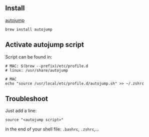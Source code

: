 ## Install
[autojump](https://github.com/wting/autojump)

```
brew install autojump
```

## Activate autojump script

Script can be found in:
```
# MAC: $(brew --prefix)/etc/profile.d
# linux: /usr/share/autojump
```

```
# MAC
echo "source /usr/local/etc/profile.d/autojump.sh" >> ~/.zshrc
```

## Troubleshoot

Just add a line:
```
source "<autojump script>"
```
in the end of your shell file: `.bashrc`, `.zshrc`,...